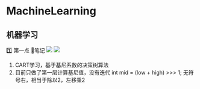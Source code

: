 # MachineLearning
## 机器学习

:one: 第一点 :memo:笔记
![](./01.jpg)
![](https://img-blog.csdnimg.cn/20210412100935680.png?x-oss-process=image/watermark,type_ZmFuZ3poZW5naGVpdGk,shadow_10,text_aHR0cHM6Ly9ibG9nLmNzZG4ubmV0L3dlaXhpbl80Mzc2MDg0NA==,size_16,color_FFFFFF,t_70)

1. CART学习，基于基尼系数的决策树算法
2. 目前只做了第一层计算基尼值，没有迭代
int mid = (low + high) >>> 1; 无符号右，相当于除以2，左移乘2
